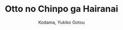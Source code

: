 --- 
slug: "otto-no-chinpo-ga-hairanai"
title: "Otto no Chinpo ga Hairanai"
publishdate: "2018-12-27"
src: "https://365manga.net/manga/otto-no-chinpo-ga-hairanai"
author: "Kodama, Yukiko Gotou"
image: "https://data.365manga.net/images/thumbnails/32652-otto-no-chinpo-ga-hairanai.jpg"
tags: ["Adult","Drama","Josei","Mature","Psychological","Romance","Seinen","Slice of life","Smut","Tragedy"]
chapters: ["Chapter 2: Springtime Ii ","Chapter 1: Springtime I"]
chapterlinks: ["https://365manga.net/otto-no-chinpo-ga-hairanai/chapter-2.html","https://365manga.net/otto-no-chinpo-ga-hairanai/chapter-1.html"]
description: "This is the adaptation of the award winning doujin novel that shocked Japan and sold over 130,000 copies within a month. It even outsold Haruki Murakami's long awaited novel, 'Killing Commendatore' domestically.
While in the manga, it claims that it's just a work of fiction, the press release for the book by Fushosha, the publishing company, says (and I quote) ''Otto no Chinpo ga Hairanai' is a shocking true tale that tells the story of a woman's life'. It's about her relationship with school, society, men and women. It's about a woman that struggles with the curse that's 'normalcy', her struggle with impotence, cheating, and all that in between.
Comicalized by Gouto Yukiko (36-do, R-chuugakusei), a story of despair and hope, dedicated to all the people who have difficulty living, begins now."
---